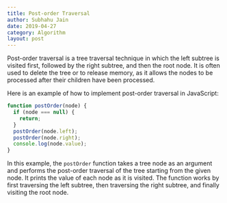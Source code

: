 ```yaml
---
title: Post-order Traversal
author: Subhahu Jain
date: 2019-04-27
category: Algorithm
layout: post
---
```




Post-order traversal is a tree traversal technique in which the left subtree is visited first, followed by the right subtree, and then the root node. It is often used to delete the tree or to release memory, as it allows the nodes to be processed after their children have been processed.

Here is an example of how to implement post-order traversal in JavaScript:

```js
function postOrder(node) {
  if (node === null) {
    return;
  }
  postOrder(node.left);
  postOrder(node.right);
  console.log(node.value);
}
```

In this example, the `postOrder` function takes a tree node as an argument and performs the post-order traversal of the tree starting from the given node. It prints the value of each node as it is visited. The function works by first traversing the left subtree, then traversing the right subtree, and finally visiting the root node.